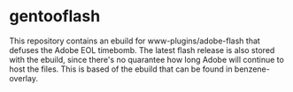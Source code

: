 # gentooflash
This repository contains an ebuild for www-plugins/adobe-flash that defuses the Adobe EOL timebomb.
The latest flash release is also stored with the ebuild, since there's no quarantee how long Adobe will continue to host the files.
This is based of the ebuild that can be found in benzene-overlay.
